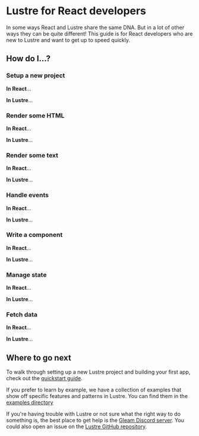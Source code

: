 # Lustre for React developers

In some ways React and Lustre share the same DNA. But in a lot of other ways they
can be quite different! This guide is for React developers who are new to Lustre
and want to get up to speed quickly.

## How do I...?

### Setup a new project

**In React**...

**In Lustre**...

### Render some HTML

**In React**...

**In Lustre**...

### Render some text

**In React**...

**In Lustre**...

### Handle events

**In React**...

**In Lustre**...

### Write a component

**In React**...

**In Lustre**...

### Manage state

**In React**...

**In Lustre**...

### Fetch data

**In React**...

**In Lustre**...

## Where to go next

To walk through setting up a new Lustre project and building your first app, check
out the [quickstart guide](https://hexdocs.pm/lustre/guide/01-quickstart.html).

If you prefer to learn by example, we have a collection of examples that show
off specific features and patterns in Lustre. You can find them in the
[examples directory](https://hexdocs.pm/lustre/reference/examples.html)

If you're having trouble with Lustre or not sure what the right way to do
something is, the best place to get help is the [Gleam Discord server](https://discord.gg/Fm8Pwmy).
You could also open an issue on the [Lustre GitHub repository](https://github.com/lustre-labs/lustre/issues).

